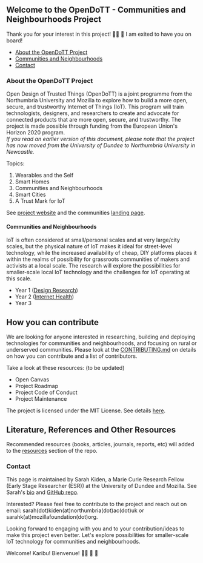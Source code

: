 ## Welcome to the OpenDoTT - Communities and Neighbourhoods Project
Thank you for your interest in this project!  👍🏾 🎊 I am exited to have you on board!

* [About the OpenDoTT Project](#about-the-opendott-project)
* [Communities and Neighbourhoods](#communities-and-neighbourhoods)
* [Contact](#contact)

### About the OpenDoTT Project
Open Design of Trusted Things (OpenDoTT) is a joint programme  from the Northumbria University and Mozilla to  explore how to build a more open, secure, and trustworthy Internet of Things (IoT). This program will train technologists, designers, and researchers to create and advocate for connected products that are more open, secure, and trustworthy. The project is made possible through funding from the European Union's Horizon 2020 program. 
<br>*If you read an earlier version of this document, please note that the project has now moved from the University of Dundee to Northumbria University in Newcastle.*

Topics:
1. Wearables and the Self
2. Smart Homes
3. Communities and Neighbourhoods
4. Smart Cities
5. A Trust Mark for IoT

See [project website](https://opendott.org/) and the communities [landing page](https://opendott.org/communities/).

#### Communities and Neighbourhoods
IoT is often considered at small/personal scales and at very large/city scales, but the physical nature of IoT makes it ideal for street-level technology, while the increased availability of cheap, DIY platforms places it within the realms of possibility for grassroots communities of makers and activists at a local scale. The research will explore the possibilities for smaller-scale local IoT technology and the challenges for IoT operating at this scale. 

  * Year 1 ([Design Research](https://github.com/MsKiden/OpenDoTT-communities/blob/master/design-research.md))
  * Year 2 ([Internet Health](https://github.com/MsKiden/OpenDoTT-communities/blob/master/openness.md))
  * Year 3 

## How you can contribute
We are looking for anyone interested in researching, building and deploying technologies for communities and neighbourhoods, and focusing on rural or underserved communities. Please look at the [CONTRIBUTING.md](https://github.com/MsKiden/OpenDoTT-communities/blob/master/CONTRIBUTING.md) on details on how you can contribute and a list of contributors. 

Take a look at these resources: (to be updated)
* Open Canvas
* Project Roadmap
* Project Code of Conduct
* Project Maintenance

The project is licensed under the MIT License. See details [here](https://github.com/MsKiden/OpenDoTT-communities/blob/master/LICENSE).

## Literature, References and Other Resources
Recommended resources (books, articles, journals, reports, etc) will added to the [resources](https://github.com/MsKiden/OpenDoTT-communities/blob/master/resources.md) section of the repo. 


### Contact 
This page is maintained by Sarah Kiden, a Marie Curie Research Fellow (Early Stage Researcher (ESR)) at the University of Dundee and Mozilla. See Sarah's [bio](https://eskay.io/) and [GitHub repo](https://github.com/MsKiden).

Interested? Please feel free to contribute to the project and reach out on email: sarah(dot)kiden(at)northumbria(dot)ac(dot)uk or sarahk(at)mozillafoundation(dot)org.

Looking forward to engaging with you and to your contribution/ideas to make this project even better. Let's explore possibilities for smaller-scale IoT technology for communities and neighbourhoods. 

Welcome! 
Karibu!
Bienvenue!
👏🏾 🎉 🎊 
